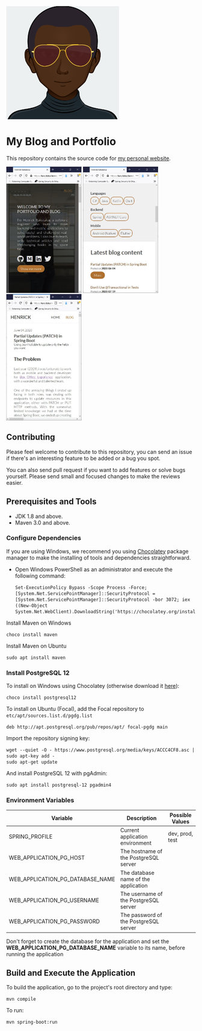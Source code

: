 <img src="avatar.svg" width=300px />

# My Blog and Portfolio
This repository contains the source code for [my personal website](kakutalua.herokuapp.com).

<img src="screenshots/1.jpg" width="200px" /> <img src="screenshots/2.jpg" width="200px" /> <img src="screenshots/3.jpg" width="200px" />

## Contributing

Please feel welcome to contribute to this repository, you can send an issue if there's an interesting feature to be added or a bug you spot.

You can also send pull request if you want to add features or solve bugs yourself. Please send small and focused changes to make the reviews easier.

## Prerequisites and Tools

- JDK 1.8 and above.
- Maven 3.0 and above.

### Configure Dependencies

If you are using Windows, we recommend you using [Chocolatey](https://chocolatey.org/install) package manager to make the installing of tools and dependencies straightforward.

- Open Windows PowerShell as an administrator and execute the following command:

  ```
  Set-ExecutionPolicy Bypass -Scope Process -Force; [System.Net.ServicePointManager]::SecurityProtocol = [System.Net.ServicePointManager]::SecurityProtocol -bor 3072; iex ((New-Object System.Net.WebClient).DownloadString('https://chocolatey.org/install.ps1'))
  ```

Install Maven on Windows

```
choco install maven
```

Install Maven on Ubuntu

```
sudo apt install maven
```

### Install PostgreSQL 12

To install on Windows using Chocolatey (otherwise download it [here](https://www.postgresql.org/download/windows/)):

```
choco install postgresql12
```

To install on Ubuntu (Focal), add the Focal repository to `etc/apt/sources.list.d/pgdg.list`

```
deb http://apt.postgresql.org/pub/repos/apt/ focal-pgdg main
```

Import the repository signing key:

```
wget --quiet -O - https://www.postgresql.org/media/keys/ACCC4CF8.asc | sudo apt-key add -
sudo apt-get update
```

And install PostgreSQL 12 with pgAdmin:

```
sudo apt install postgresql-12 pgadmin4
```

### Environment Variables

| Variable                         | Description                           | Possible Values |
| -------------------------------- | ------------------------------------- | --------------- |
| SPRING_PROFILE                   | Current application environment       | dev, prod, test |
| WEB_APPLICATION_PG_HOST          | The hostname of the PostgreSQL server |                 |
| WEB_APPLICATION_PG_DATABASE_NAME | The database name of the application  |                 |
| WEB_APPLICATION_PG_USERNAME      | The username of the PostgreSQL server |                 |
| WEB_APPLICATION_PG_PASSWORD      | The password of the PostgreSQL server |                 |

Don't forget to create the database for the application and set the **WEB_APPLICATION_PG_DATABASE_NAME** variable to its name, before running the application
## Build and Execute the Application

To build the application, go to the project's root directory and type:

```
mvn compile
```

To run:

```
mvn spring-boot:run
```

